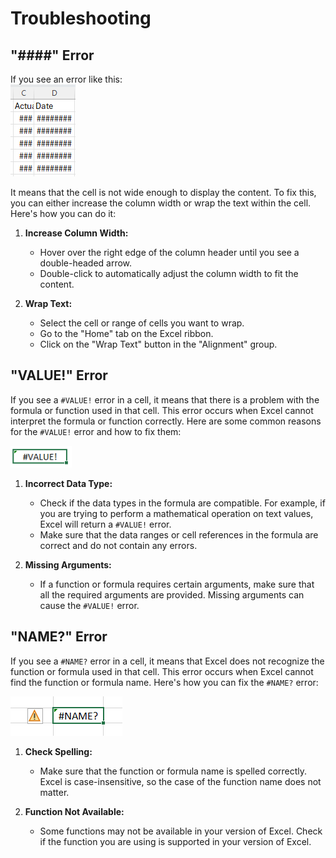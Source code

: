 # Troubleshooting

## "####" Error

If you see an error like this:  
![Error](Assets/TroubleS/Hashtag.png)

It means that the cell is not wide enough to display the content. To fix this, you can either increase the column width or wrap the text within the cell. Here's how you can do it:

1. **Increase Column Width:**  
    - Hover over the right edge of the column header until you see a double-headed arrow.
    - Double-click to automatically adjust the column width to fit the content.

2. **Wrap Text:**
    - Select the cell or range of cells you want to wrap.
    - Go to the "Home" tab on the Excel ribbon.
    - Click on the "Wrap Text" button in the "Alignment" group.

## "VALUE!" Error

If you see a `#VALUE!` error in a cell, it means that there is a problem with the formula or function used in that cell. This error occurs when Excel cannot interpret the formula or function correctly. Here are some common reasons for the `#VALUE!` error and how to fix them:

![Error](Assets/TroubleS/Value.png)

1. **Incorrect Data Type:**  
    - Check if the data types in the formula are compatible. For example, if you are trying to perform a mathematical operation on text values, Excel will return a `#VALUE!` error.
    - Make sure that the data ranges or cell references in the formula are correct and do not contain any errors.

2. **Missing Arguments:**
    - If a function or formula requires certain arguments, make sure that all the required arguments are provided. Missing arguments can cause the `#VALUE!` error.

## "NAME?" Error

If you see a `#NAME?` error in a cell, it means that Excel does not recognize the function or formula used in that cell. This error occurs when Excel cannot find the function or formula name. Here's how you can fix the `#NAME?` error:

![Error](Assets/TroubleS/NAME.png)

1. **Check Spelling:**  
    - Make sure that the function or formula name is spelled correctly. Excel is case-insensitive, so the case of the function name does not matter.

2. **Function Not Available:**  
    - Some functions may not be available in your version of Excel. Check if the function you are using is supported in your version of Excel.